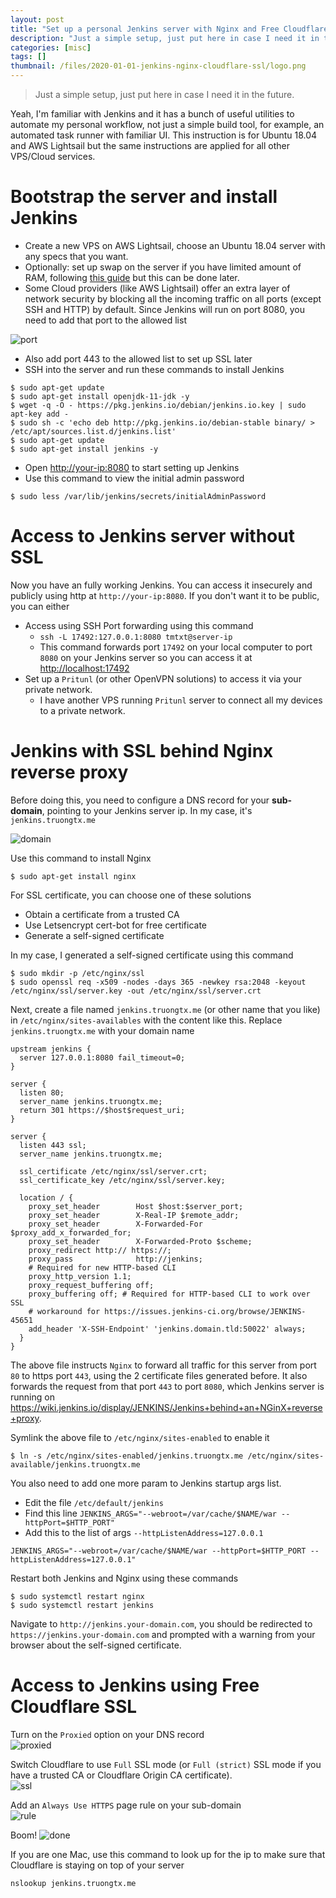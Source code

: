 ```yaml
---
layout: post
title: "Set up a personal Jenkins server with Nginx and Free Cloudflare SSL"
description: "Just a simple setup, just put here in case I need it in the future"
categories: [misc]
tags: []
thumbnail: /files/2020-01-01-jenkins-nginx-cloudflare-ssl/logo.png
---
```


> Just a simple setup, just put here in case I need it in the future.

Yeah, I'm familiar with Jenkins and it has a bunch of useful utilities to automate my personal workflow, not just a simple build tool,
for example, an automated task runner with familiar UI. This instruction is for Ubuntu 18.04 and AWS Lightsail but the same instructions
are applied for all other VPS/Cloud services.

# Bootstrap the server and install Jenkins

- Create a new VPS on AWS Lightsail, choose an Ubuntu 18.04 server with any specs that you want.
- Optionally: set up swap on the server if you have limited amount of RAM, following [this guide](https://www.digitalocean.com/community/tutorials/how-to-add-swap-space-on-ubuntu-16-04) but this can be done later.
- Some Cloud providers (like AWS Lightsail) offer an extra layer of network security by blocking all the incoming traffic on all ports
(except SSH and HTTP) by default. Since Jenkins will run on port 8080, you need to add that port to the allowed list

![port](/files/2020-01-01-jenkins-nginx-cloudflare-ssl/1.png)

<!-- more -->

- Also add port 443 to the allowed list to set up SSL later
- SSH into the server and run these commands to install Jenkins
 
 ```console
$ sudo apt-get update
$ sudo apt-get install openjdk-11-jdk -y
$ wget -q -O - https://pkg.jenkins.io/debian/jenkins.io.key | sudo apt-key add -
$ sudo sh -c 'echo deb http://pkg.jenkins.io/debian-stable binary/ > /etc/apt/sources.list.d/jenkins.list'
$ sudo apt-get update
$ sudo apt-get install jenkins -y 
```

- Open <http://your-ip:8080> to start setting up Jenkins
- Use this command to view the initial admin password

```console
$ sudo less /var/lib/jenkins/secrets/initialAdminPassword
```

# Access to Jenkins server without SSL

Now you have an fully working Jenkins. You can access it insecurely and publicly using http at `http://your-ip:8080`.
If you don't want it to be public, you can either

- Access using SSH Port forwarding using this command
  - `ssh -L 17492:127.0.0.1:8080 tmtxt@server-ip`
  - This command forwards port `17492` on your local computer to port `8080` on your Jenkins server so you can access it
  at <http://localhost:17492>
- Set up a `Pritunl` (or other OpenVPN solutions) to access it via your private network.
  - I have another VPS running `Pritunl` server to connect all my devices to a private network.
 
# Jenkins with SSL behind Nginx reverse proxy
 
Before doing this, you need to configure a DNS record for your **sub-domain**, pointing to your Jenkins server ip. In my case,
it's `jenkins.truongtx.me`

![domain](/files/2020-01-01-jenkins-nginx-cloudflare-ssl/2.png)
 
Use this command to install Nginx
```console
$ sudo apt-get install nginx
```

For SSL certificate, you can choose one of these solutions
- Obtain a certificate from a trusted CA
- Use Letsencrypt cert-bot for free certificate
- Generate a self-signed certificate

In my case, I generated a self-signed certificate using this command
```console
$ sudo mkdir -p /etc/nginx/ssl
$ sudo openssl req -x509 -nodes -days 365 -newkey rsa:2048 -keyout /etc/nginx/ssl/server.key -out /etc/nginx/ssl/server.crt
```

Next, create a file named `jenkins.truongtx.me` (or other name that you like) in `/etc/nginx/sites-availables` with
the content like this. Replace `jenkins.truongtx.me` with your domain name
```console
upstream jenkins {
  server 127.0.0.1:8080 fail_timeout=0;
}

server {
  listen 80;
  server_name jenkins.truongtx.me;
  return 301 https://$host$request_uri;
}

server {
  listen 443 ssl;
  server_name jenkins.truongtx.me;

  ssl_certificate /etc/nginx/ssl/server.crt;
  ssl_certificate_key /etc/nginx/ssl/server.key;

  location / {
    proxy_set_header        Host $host:$server_port;
    proxy_set_header        X-Real-IP $remote_addr;
    proxy_set_header        X-Forwarded-For $proxy_add_x_forwarded_for;
    proxy_set_header        X-Forwarded-Proto $scheme;
    proxy_redirect http:// https://;
    proxy_pass              http://jenkins;
    # Required for new HTTP-based CLI
    proxy_http_version 1.1;
    proxy_request_buffering off;
    proxy_buffering off; # Required for HTTP-based CLI to work over SSL
    # workaround for https://issues.jenkins-ci.org/browse/JENKINS-45651
    add_header 'X-SSH-Endpoint' 'jenkins.domain.tld:50022' always;
  }
}
```
The above file instructs `Nginx` to forward all traffic for this server from port `80` to https port `443`, using the
2 certificate files generated before. It also forwards the request from that port `443` to port `8080`, which Jenkins
server is running on <https://wiki.jenkins.io/display/JENKINS/Jenkins+behind+an+NGinX+reverse+proxy>.

Symlink the above file to `/etc/nginx/sites-enabled` to enable it
```console
$ ln -s /etc/nginx/sites-enabled/jenkins.truongtx.me /etc/nginx/sites-available/jenkins.truongtx.me
```

You also need to add one more param to Jenkins startup args list.
- Edit the file `/etc/default/jenkins`
- Find this line `JENKINS_ARGS="--webroot=/var/cache/$NAME/war --httpPort=$HTTP_PORT"`
- Add this to the list of args `--httpListenAddress=127.0.0.1`
```console
JENKINS_ARGS="--webroot=/var/cache/$NAME/war --httpPort=$HTTP_PORT --httpListenAddress=127.0.0.1"
```
 
Restart both Jenkins and Nginx using these commands
 ```console
$ sudo systemctl restart nginx
$ sudo systemctl restart jenkins 
```

Navigate to `http://jenkins.your-domain.com`, you should be redirected to `https://jenkins.your-domain.com` and prompted with
a warning from your browser about the self-signed certificate.
 
# Access to Jenkins using Free Cloudflare SSL
 
Turn on the `Proxied` option on your DNS record   
![proxied](/files/2020-01-01-jenkins-nginx-cloudflare-ssl/3.png)

Switch Cloudflare to use `Full` SSL mode (or `Full (strict)` SSL mode if you have a trusted CA or Cloudflare Origin CA certificate).  
![ssl](/files/2020-01-01-jenkins-nginx-cloudflare-ssl/4.png)

Add an `Always Use HTTPS` page rule on your sub-domain  
![rule](/files/2020-01-01-jenkins-nginx-cloudflare-ssl/5.png)

Boom!
![done](/files/2020-01-01-jenkins-nginx-cloudflare-ssl/6.png)

If you are one Mac, use this command to look up for the ip to make sure that Cloudflare is staying on top of your server
```console
nslookup jenkins.truongtx.me
```
